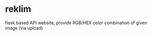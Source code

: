 reklim
======

flask based API website, provide RGB/HEX color combination of given image (via upload)
